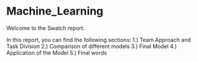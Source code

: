 # Machine_Learning


Welcome to the Swatch report. 

In this report, you can find the following sections:
1.) Team Approach and Task Division
2.) Comparison of different models
3.) Final Model
4.) Application of the Model
5.) Final words

